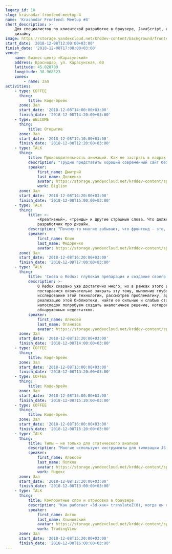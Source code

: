```yaml
---
legacy_id: 10
slug: krasnodar-frontend-meetup-4
name: 'Krasnodar Frontend: Meetup #4'
short_description: >-
    Для специалистов по клиентской разработке в браузере, JavaScript, вёрстке и
    дизайну
image: https://storage.yandexcloud.net/krddev-content/background/frontend.jpg
start_date: '2018-12-08T12:00:00+03:00'
finish_date: '2018-12-08T17:00:00+03:00'
venue:
    name: Бизнес-центр «Карасунский»
    address: Краснодар, ул. Карасунская, 60
    latitude: 45.028789
    longitude: 38.968523
    zones:
        - name: Зал
activities:
    - type: COFFEE
      thing:
          title: Кофе-брейк
      zone: Зал
      start_date: '2018-12-08T14:00:00+03:00'
      finish_date: '2018-12-08T14:20:00+03:00'
    - type: WELCOME
      thing:
          title: Открытие
      zone: Зал
      start_date: '2018-12-08T12:10:00+03:00'
      finish_date: '2018-12-08T12:20:00+03:00'
    - type: TALK
      thing:
          title: Производительность анимаций. Как не застрять в кадрах.
          description: "Трудно представить хороший современный сайт без анимации. Часто приходится поломать голову над реализацией той или иной идеи дизайнера.\r\n\r\nКак добиться желаемого результата и не выбиться из сил? Какой подход выбрать? Чистый CSS, изменение стилей через JS или пора задействовать Canvas? Что будет работать быстрее? Где посмотреть производительность?\r\n\r\nЯ постараюсь ответить на все эти вопросы и наглядно продемонстрировать преимущества разных подходов."
          speaker:
              first_name: Дмитрий
              last_name: Долженко
              avatar: https://storage.yandexcloud.net/krddev-content/speakers%2Fdmitry-dolchenko.jpeg
              work: Biglion
      zone: Зал
      start_date: '2018-12-08T14:20:00+03:00'
      finish_date: '2018-12-08T15:00:00+03:00'
    - type: TALK
      thing:
          title: >-
              «Креативный», «тренды» и другие страшные слова. Что должен знать
              разработчик про дизайн.
          description: "Почему-то многие забывают, что фронтенд — это, прежде всего, междисциплинарная среда. Поэтому мы поговорим об основных приемах дизайна и как они работают, а также как овладеть этой стороной силы, если ты технарь и/или вообще не понимаешь зачем «делать красиво».\r\n\r\nКаких навыков не хватает разработчику, чтобы создавать качественные продукты самостоятельно? Как развить эстетическое видение (и зачем)? И почему логика не нужна?\r\n\r\nДелай дизайн, словно тебя никто не видит."
          speaker:
              first_name: Юлия
              last_name: Федоренко
              avatar: https://storage.yandexcloud.net/krddev-content/speakers%2Fyula-fedorenko.jpeg
      zone: Зал
      start_date: '2018-12-08T16:20:00+03:00'
      finish_date: '2018-12-08T17:00:00+03:00'
    - type: TALK
      thing:
          title: 'Снова о Redux: глубокая препарация и создание своего франкенштейна'
          description: >-
              О Redux сказано уже достаточно много, но в рамках этого доклада мы
              постараемся окончательно закрыть эту тему, выполнив глубокое
              исследование этой технологии, рассмотрев проблематику, архитектуру и
              реализацию этой библиотеки, найти ее сильные и слабые стороны, и
              напоследок попробуем создать аналогичное решение, которое было бы лишено
              обнаруженных недостатков.
          speaker:
              first_name: Алексей
              last_name: Оганезов
              avatar: https://storage.yandexcloud.net/krddev-content/speakers%2Falex-oganezov.jpeg
      zone: Зал
      start_date: '2018-12-08T13:20:00+03:00'
      finish_date: '2018-12-08T14:00:00+03:00'
    - type: COFFEE
      thing:
          title: Кофе-брейк
      zone: Зал
      start_date: '2018-12-08T13:00:00+03:00'
      finish_date: '2018-12-08T13:20:00+03:00'
    - type: COFFEE
      thing:
          title: Кофе-брейк
      zone: Зал
      start_date: '2018-12-08T15:00:00+03:00'
      finish_date: '2018-12-08T15:20:00+03:00'
    - type: COFFEE
      thing:
          title: Кофе-брейк
      zone: Зал
      start_date: '2018-12-08T16:00:00+03:00'
      finish_date: '2018-12-08T16:20:00+03:00'
    - type: TALK
      thing:
          title: Типы – не только для статического анализа
          description: "Многие используют инструменты для типизации JS кода, а потом пишут еще много кода для разного рода проверок, документирования и подобных сопутствующих вещей. Так может хватит дублировать информацию?\r\n\r\nПоговорим о том, как этого можно написать минимум кода и получить максимум пользы. Опыт одного ленивого разработчика"
          speaker:
              first_name: Алексей
              last_name: Попков
              avatar: https://storage.yandexcloud.net/krddev-content/speakers%2Faleks-popkov.jpeg
              work: Яндекс
      zone: Зал
      start_date: '2018-12-08T12:20:00+03:00'
      finish_date: '2018-12-08T13:00:00+03:00'
    - type: TALK
      thing:
          title: Композитные слои и отрисовка в браузере
          description: "Как работает «3d-хак» translateZ(0), когда он помогает, а когда мешает. Для чего нужен CSS Containment? Как заставить страницу скроллиться на 60 fps (или хотя бы чуть пободрее)?\r\n\r\nНемного матчасти и много практики."
          speaker:
              first_name: Антон
              last_name: Хлыновский
              avatar: https://storage.yandexcloud.net/krddev-content/speakers%2Fanton-hlinovskiy.jpeg
              work: TradingView
      zone: Зал
      start_date: '2018-12-08T15:20:00+03:00'
      finish_date: '2018-12-08T16:00:00+03:00'
---
```

